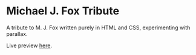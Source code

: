 # Michael J. Fox Tribute

A tribute to M. J. Fox written purely in HTML and CSS, experimenting with parallax.

Live preview [here](https://www.divyanshu013.github.io/michael-j-fox-tribute).
